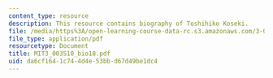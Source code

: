 ```yaml
---
content_type: resource
description: This resource contains biography of Toshihiko Koseki.
file: /media/https%3A/open-learning-course-data-rc.s3.amazonaws.com/3-003-principles-of-engineering-practice-spring-2010/da6cf1641c744d4e53bbd67d49be1dc4_MIT3_003S10_bio18.pdf
file_type: application/pdf
resourcetype: Document
title: MIT3_003S10_bio18.pdf
uid: da6cf164-1c74-4d4e-53bb-d67d49be1dc4
---
```

